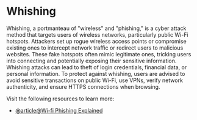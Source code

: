 # Whishing

Whishing, a portmanteau of "wireless" and "phishing," is a cyber attack method that targets users of wireless networks, particularly public Wi-Fi hotspots. Attackers set up rogue wireless access points or compromise existing ones to intercept network traffic or redirect users to malicious websites. These fake hotspots often mimic legitimate ones, tricking users into connecting and potentially exposing their sensitive information. Whishing attacks can lead to theft of login credentials, financial data, or personal information. To protect against whishing, users are advised to avoid sensitive transactions on public Wi-Fi, use VPNs, verify network authenticity, and ensure HTTPS connections when browsing.

Visit the following resources to learn more:

- [@article@Wi-fi Phishing Explained](https://it-explained.com/words/wi-fi-phishing-explained-explained)
